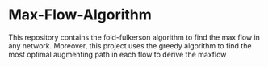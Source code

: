 # Max-Flow-Algorithm
This repository contains the fold-fulkerson algorithm to find the max flow in any network. Moreover, this project uses the greedy algorithm to find the most optimal augmenting path in each flow to derive the maxflow

